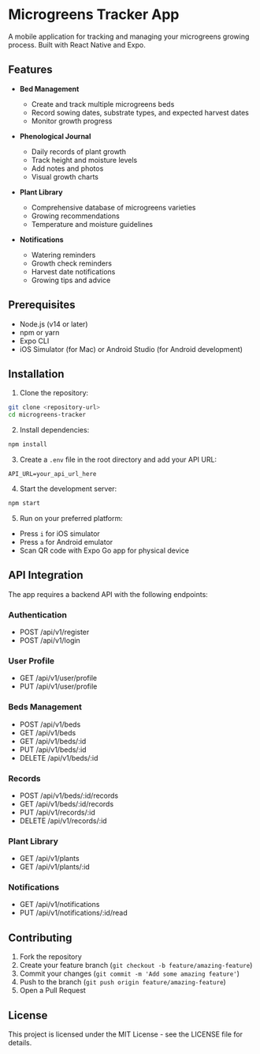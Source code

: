 # Microgreens Tracker App

A mobile application for tracking and managing your microgreens growing process. Built with React Native and Expo.

## Features

- **Bed Management**
  - Create and track multiple microgreens beds
  - Record sowing dates, substrate types, and expected harvest dates
  - Monitor growth progress

- **Phenological Journal**
  - Daily records of plant growth
  - Track height and moisture levels
  - Add notes and photos
  - Visual growth charts

- **Plant Library**
  - Comprehensive database of microgreens varieties
  - Growing recommendations
  - Temperature and moisture guidelines

- **Notifications**
  - Watering reminders
  - Growth check reminders
  - Harvest date notifications
  - Growing tips and advice

## Prerequisites

- Node.js (v14 or later)
- npm or yarn
- Expo CLI
- iOS Simulator (for Mac) or Android Studio (for Android development)

## Installation

1. Clone the repository:
```bash
git clone <repository-url>
cd microgreens-tracker
```

2. Install dependencies:
```bash
npm install
```

3. Create a `.env` file in the root directory and add your API URL:
```
API_URL=your_api_url_here
```

4. Start the development server:
```bash
npm start
```

5. Run on your preferred platform:
- Press `i` for iOS simulator
- Press `a` for Android emulator
- Scan QR code with Expo Go app for physical device

## API Integration

The app requires a backend API with the following endpoints:

### Authentication
- POST /api/v1/register
- POST /api/v1/login

### User Profile
- GET /api/v1/user/profile
- PUT /api/v1/user/profile

### Beds Management
- POST /api/v1/beds
- GET /api/v1/beds
- GET /api/v1/beds/:id
- PUT /api/v1/beds/:id
- DELETE /api/v1/beds/:id

### Records
- POST /api/v1/beds/:id/records
- GET /api/v1/beds/:id/records
- PUT /api/v1/records/:id
- DELETE /api/v1/records/:id

### Plant Library
- GET /api/v1/plants
- GET /api/v1/plants/:id

### Notifications
- GET /api/v1/notifications
- PUT /api/v1/notifications/:id/read

## Contributing

1. Fork the repository
2. Create your feature branch (`git checkout -b feature/amazing-feature`)
3. Commit your changes (`git commit -m 'Add some amazing feature'`)
4. Push to the branch (`git push origin feature/amazing-feature`)
5. Open a Pull Request

## License

This project is licensed under the MIT License - see the LICENSE file for details. 